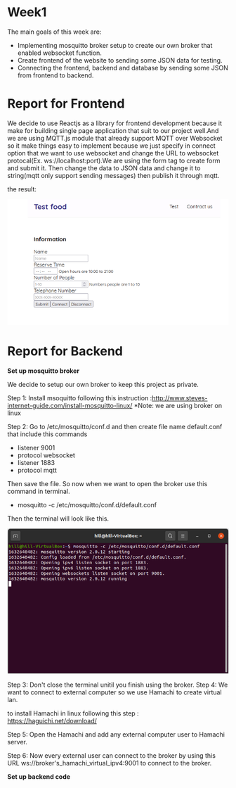 # Week1
The main goals of this week are:
  - Implementing mosquitto broker setup to create our own broker that enabled websocket function.
  - Create frontend of the website to sending some JSON data for testing.
  - Connecting the frontend, backend and database by sending some JSON from frontend to backend.
  
# Report for Frontend
We decide to use Reactjs as a library for frontend development because it make for building single page application that suit to our project well.And we are using MQTT.js module that already support MQTT over Websocket so it make things easy to implement because we just specify in connect option that we want to use websocket and change the URL to websocket protocal(Ex. ws://localhost:port).We are using the form tag to create form and submit it. Then change the data to JSON data and change it to string(mqtt only support sending messages) then publish it through mqtt.

the result:

<img src="frontend1.png">

# Report for Backend
**Set up mosquitto broker**

We decide to setup our own broker to keep this project as private.

Step 1: Install msoquitto following this instruction :http://www.steves-internet-guide.com/install-mosquitto-linux/  *Note: we are using broker on linux

Step 2: Go to /etc/mosquitto/conf.d and then create file name default.conf that include this commands

  - listener 9001
  - protocol websocket
  - listener 1883
  - protocol mqtt

Then save the file. So now when we want to open the broker use this command in terminal.

  - mosquitto -c /etc/mosquitto/conf.d/default.conf

Then the terminal will look like this.

<img src="broker_terminal1.png">

Step 3: Don't close the terminal unitil you finish using the broker.
Step 4: We want to connect to external computer so we use Hamachi to create virtual lan.

to install Hamachi in linux following this step : https://haguichi.net/download/

Step 5: Open the Hamachi and add any external computer user to Hamachi server.

Step 6: Now every external user can connect to the broker by using this URL ws://broker's_hamachi_virtual_ipv4:9001 to connect to the broker.

**Set up backend code**

